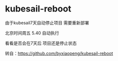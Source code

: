 # kubesail-reboot


由于kubesail7天自动停止项目 
需要重新部署 

北京时间周五 5.40 自动执行

看看是否会在7天后 项目还是停止状态

转自：https://github.com/byxiaopeng/kubesail-reboot
